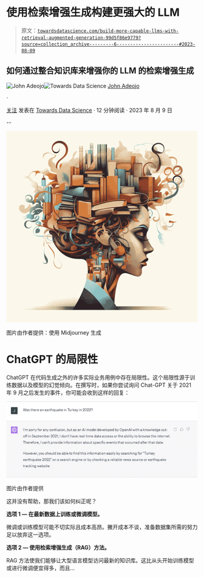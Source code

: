 # 使用检索增强生成构建更强大的 LLM

> 原文：[`towardsdatascience.com/build-more-capable-llms-with-retrieval-augmented-generation-99d5f86e9779?source=collection_archive---------6-----------------------#2023-08-09`](https://towardsdatascience.com/build-more-capable-llms-with-retrieval-augmented-generation-99d5f86e9779?source=collection_archive---------6-----------------------#2023-08-09)

## 如何通过整合知识库来增强你的 LLM 的检索增强生成

[](https://johnadeojo.medium.com/?source=post_page-----99d5f86e9779--------------------------------)![John Adeojo](https://johnadeojo.medium.com/?source=post_page-----99d5f86e9779--------------------------------)[](https://towardsdatascience.com/?source=post_page-----99d5f86e9779--------------------------------)![Towards Data Science](https://towardsdatascience.com/?source=post_page-----99d5f86e9779--------------------------------) [John Adeojo](https://johnadeojo.medium.com/?source=post_page-----99d5f86e9779--------------------------------)

·

[关注](https://medium.com/m/signin?actionUrl=https%3A%2F%2Fmedium.com%2F_%2Fsubscribe%2Fuser%2Ff933e1637e40&operation=register&redirect=https%3A%2F%2Ftowardsdatascience.com%2Fbuild-more-capable-llms-with-retrieval-augmented-generation-99d5f86e9779&user=John+Adeojo&userId=f933e1637e40&source=post_page-f933e1637e40----99d5f86e9779---------------------post_header-----------) 发表在 [Towards Data Science](https://towardsdatascience.com/?source=post_page-----99d5f86e9779--------------------------------) · 12 分钟阅读 · 2023 年 8 月 9 日

--

[](https://medium.com/m/signin?actionUrl=https%3A%2F%2Fmedium.com%2F_%2Fbookmark%2Fp%2F99d5f86e9779&operation=register&redirect=https%3A%2F%2Ftowardsdatascience.com%2Fbuild-more-capable-llms-with-retrieval-augmented-generation-99d5f86e9779&source=-----99d5f86e9779---------------------bookmark_footer-----------)![](img/021250c8f523175e7cc88889a35f18bb.png)

图片由作者提供：使用 Midjourney 生成

# **ChatGPT 的局限性**

ChatGPT 在代码生成之外的许多实际业务用例中存在局限性。这个局限性源于训练数据以及模型的幻觉倾向。在撰写时，如果你尝试询问 Chat-GPT 关于 2021 年 9 月之后发生的事件，你可能会收到这样的回复：

![](img/7979343974282a45cf26222befb3887c.png)

图片由作者提供

这并没有帮助，那我们该如何纠正呢？

**选项 1 — 在最新数据上训练或微调模型。**

微调或训练模型可能不切实际且成本高昂。撇开成本不谈，准备数据集所需的努力足以放弃这一选项。

**选项 2 — 使用检索增强生成（RAG）方法。**

RAG 方法使我们能够让大型语言模型访问最新的知识库。这比从头开始训练模型或进行微调便宜得多，而且…

